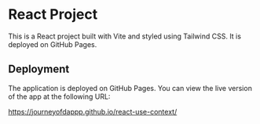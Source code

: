 # React Project

This is a React project built with Vite and styled using Tailwind CSS. It is deployed on GitHub Pages.

## Deployment

The application is deployed on GitHub Pages. You can view the live version of the app at the following URL:

https://journeyofdappp.github.io/react-use-context/
